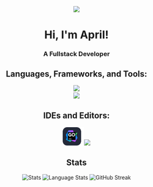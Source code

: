 <p align="center"> <img src="https://arithefirst.com/images/pfp-circle.png"> </p>
<h1 align="center">Hi, I'm April!</h1>
<h3 align="center">A Fullstack Developer</h3>

<h2 align="center">Languages, Frameworks, and Tools:</h2>
<p align="center">
  <img src="https://skillicons.dev/icons?i=arch,bun,css,docker,discordjs,git,go,html,javascript,jquery,neovim">
  <br>
  <img src="https://skillicons.dev/icons?i=nodejs,mongodb,postgres,python,redis,svelte,tailwind,threejs,ts,vercel,vite">
</p>

<h2 align="center">IDEs and Editors:</h2>
<p align="center"><img height=48 src="https://raw.githubusercontent.com/arithefirst/arithefirst/main/goland-skillicon.png"><img src="https://skillicons.dev/icons?i=pycharm,vscodium,webstorm"></p>

<h2 align="center">Stats</h2>
<p align="center">
    <img src="https://github-readme-stats.vercel.app/api?username=arithefirst&show_icons=true&locale=en&theme=transparent&title_color=CDD6F4&text_color=CDD6F4&border_color=45475a&icon_color=CBA6F7&hide_rank=true&bg_color=69696900&card_width=320" height="190" alt="Stats" />
  <img src="https://github-readme-stats.vercel.app/api/top-langs/?username=arithefirst&layout=compact&show_icons=true&locale=en&theme=transparent&title_color=CDD6F4&text_color=CDD6F4&border_color=45475a&icon_color=CBA6F7&hide_rank=true&bg_color=69696900&card_width=320" height="190" alt="Language Stats">
   <img src="https://github-readme-streak-stats-mu-three.vercel.app/?user=arithefirst&border=45475a&background=69696900&ring=CBA6F7&fire=CBA6F7&dates=CDD6F4&currStreakLabel=CBA6F7&currStreakNum=CBA6F7&sideNums=CBA6F7&sideLabels=CBA6F7&hide_total_contributions=true&hide_longest_streak=true&card_width=150" height="190" alt="GitHub Streak"/>
</p>
